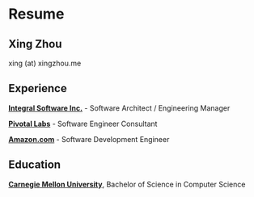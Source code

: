 # Resume

## Xing Zhou
xing (at) xingzhou.me

## Experience
**[Integral Software Inc.](https://integral.io)** - Software Architect / Engineering Manager

**[Pivotal Labs](https://pivotal.io/labs)** - Software Engineer Consultant

**[Amazon.com](https://amazon.com/)** - Software Development Engineer

## Education
**[Carnegie Mellon University](https://scs.cmu.edu/)**, Bachelor of Science in Computer Science
